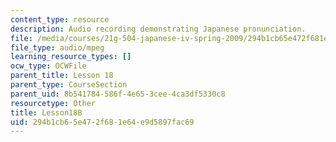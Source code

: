```yaml
---
content_type: resource
description: Audio recording demonstrating Japanese pronunciation.
file: /media/courses/21g-504-japanese-iv-spring-2009/294b1cb65e472f681e64e9d5897fac69_Lesson18B.mp3
file_type: audio/mpeg
learning_resource_types: []
ocw_type: OCWFile
parent_title: Lesson 18
parent_type: CourseSection
parent_uid: 8b541784-586f-4e65-3cee-4ca3df5330c8
resourcetype: Other
title: Lesson18B
uid: 294b1cb6-5e47-2f68-1e64-e9d5897fac69
---
```

